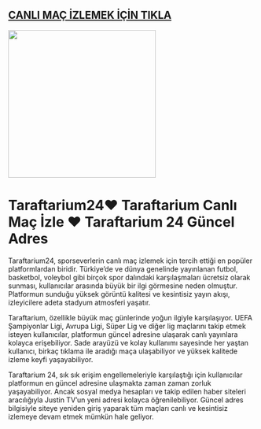 ## <a href="https://www.sokvpu.com/">CANLI MAÇ İZLEMEK İÇİN TIKLA</a>

<a href="https://www.sokvpu.com/"><img src="https://i.ibb.co/KcQNy8ZZ/AIZLE.png" style="height:300px;"></a>

# Taraftarium24❤️ Taraftarium Canlı Maç İzle ❤️ Taraftarium 24 Güncel Adres

Taraftarium24, sporseverlerin canlı maç izlemek için tercih ettiği en popüler platformlardan biridir. Türkiye’de ve dünya genelinde yayınlanan futbol, basketbol, voleybol gibi birçok spor dalındaki karşılaşmaları ücretsiz olarak sunması, kullanıcılar arasında büyük bir ilgi görmesine neden olmuştur. Platformun sunduğu yüksek görüntü kalitesi ve kesintisiz yayın akışı, izleyicilere adeta stadyum atmosferi yaşatır.

Taraftarium, özellikle büyük maç günlerinde yoğun ilgiyle karşılaşıyor. UEFA Şampiyonlar Ligi, Avrupa Ligi, Süper Lig ve diğer lig maçlarını takip etmek isteyen kullanıcılar, platformun güncel adresine ulaşarak canlı yayınlara kolayca erişebiliyor. Sade arayüzü ve kolay kullanımı sayesinde her yaştan kullanıcı, birkaç tıklama ile aradığı maça ulaşabiliyor ve yüksek kalitede izleme keyfi yaşayabiliyor.

Taraftarium 24, sık sık erişim engellemeleriyle karşılaştığı için kullanıcılar platformun en güncel adresine ulaşmakta zaman zaman zorluk yaşayabiliyor. Ancak sosyal medya hesapları ve takip edilen haber siteleri aracılığıyla Justin TV’un yeni adresi kolayca öğrenilebiliyor. Güncel adres bilgisiyle siteye yeniden giriş yaparak tüm maçları canlı ve kesintisiz izlemeye devam etmek mümkün hale geliyor.
